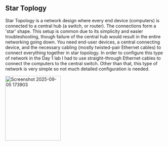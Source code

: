Star Toplogy
--
Star Topology is a network design where every end device (computers) is connected to a central hub (a switch, or router). The connections form a 'star' shape. This setup is common due to its simplicity and easier troubleshooting, though failure of the central hub would result in the entire networking going down. 
You need end-user devices, a central connecting device, and the necessary cabling (mostly twisted-pair Ethernet cables) to connect everything together in star topology. In order to configure this type of network in the Day 1 lab I had to use straight-through Ethernet cables to connect the computers to the central switch. Other than that, this type of network is very simple so not much detailed configuration is needed. 

<img width="175" height="205" alt="Screenshot 2025-09-05 173903" src="https://github.com/user-attachments/assets/e2e072da-ece5-4c09-bf51-d1a66a701087" />
